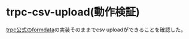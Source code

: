 # trpc-csv-upload(動作検証)

[trpc公式のformdata](https://github.com/trpc/trpc/tree/main/examples/.experimental/next-formdata)の実装そのままでcsv uploadができることを確認した。
